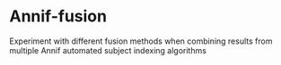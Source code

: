 # Annif-fusion
Experiment with different fusion methods when combining results from multiple Annif automated subject indexing algorithms
